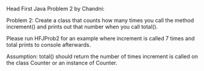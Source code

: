 Head First Java Problem 2 by Chandni:

Problem 2: Create a class that counts how many times you call the method increment() and prints out that number when you call total().
     
Please run HFJProb2 for an example where increment is called 7 times and total prints to console afterwards.
    
Assumption:
total() should return the number of times increment is called on the class Counter or an instance of Counter.
    